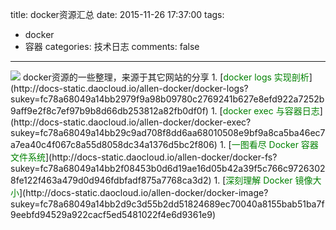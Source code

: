 title: docker资源汇总
date: 2015-11-26 17:37:00
tags:
- docker
- 容器
categories: 技术日志
comments: false
---
<img src="/images/docker/docker.png" />
docker资源的一些整理，来源于其它网站的分享
1. [<font color='green'>docker logs 实现剖析</font>](http://docs-static.daocloud.io/allen-docker/docker-logs?sukey=fc78a68049a14bb2979f9a98b09780c2769241b627e8efd922a7252b9aff9e2f8c7ef97b9b8d66db253812a82fb0df0f)
1. [<font color='green'>docker exec 与容器日志</font>](http://docs-static.daocloud.io/allen-docker/docker-exec?sukey=fc78a68049a14bb29c9ad708f8dd6aa68010508e9bf9a8ca5ba46ec7a7ea40c4f067c8a55d8058dc34a1376d5bc2f806)
1. [<font color='green'>一图看尽 Docker 容器文件系统</font>](http://docs-static.daocloud.io/allen-docker/docker-fs?sukey=fc78a68049a14bb2f08453b0d6d19ae16d05b42a39f5c766c97263028fe122f463a479d0d946fdbfadf875a7768ca3d2)
1. [<font color='green'>深刻理解 Docker 镜像大小</font>](http://docs-static.daocloud.io/allen-docker/docker-image?sukey=fc78a68049a14bb2d9c3d55b2dd51824689ec70040a8155bab51ba7f9eebfd94529a922cacf5ed5481022f4e6d9361e9)